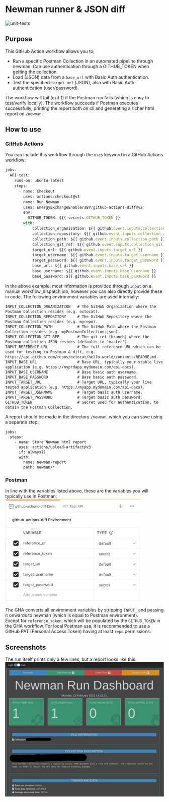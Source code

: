 # Newman runner & JSON diff
![unit-tests](https://github.com/EnergyExchangeEnablersBV/github-actions-diff/actions/workflows/test.yml/badge.svg)
## Purpose
This GitHub Action workflow allows you to;
* Run a specific Postman Collection in an automated pipeline through newman. Can use authentication through a GITHUB_TOKEN when getting the collection.
* Load (JSON) data from a `base_url` with Basic Auth authentication.
* Test the specified `target_url` (JSON), also with Basic Auth authentication (user/password).

The workflow will fail (exit 1) if the Postman run fails (which is easy to test/verify locally).
The workflow succeeds if Postman executes successfully, printing the report both on cli and generating a richer html report on `/newman`.
## How to use
### GitHub Actions
You can include this workflow through the `uses` keyword in a GitHub Actions workflow:

```javascript
jobs:
  API-test:
    runs-on: ubuntu-latest
    steps:
      - name: Checkout
        uses: actions/checkout@v3
      - name: Run Newman
        uses: EnergyExchangeEnablersBV/github-actions-diff@v2
        env:
          GITHUB_TOKEN: ${{ secrets.GITHUB_TOKEN }}
        with:
            collection_organization: ${{ github.event.inputs.collection_organization }}
            collection_repository: ${{ github.event.inputs.collection_repository }}
            collection_path: ${{ github.event.inputs.collection_path }}
            collection_git_ref: ${{ github.event.inputs.collection_git_ref }}
            target_url: ${{ github.event.inputs.target_url }}
            target_username: ${{ github.event.inputs.target_username }}
            target_password: ${{ github.event.inputs.target_password }}
            base_url: ${{ github.event.inputs.base_url }}
            base_username: ${{ github.event.inputs.base_username }}
            base_password: ${{ github.event.inputs.base_password }}
```

In the above example, most information is provided through `input` on a manual workflow_dispatch job, however you can also directly provide these in code.
The following environment variables are used internally:
```shell
INPUT_COLLECTION_ORGANIZATION   # The GitHub Organization where the Postman Collection resides (e.g. octocat).
INPUT_COLLECTION_REPOSITORY     # The GitHub Repository where the Postman Collection resides (e.g. myrepo).
INPUT_COLLECTION_PATH           # The GitHub Path where the Postman Collection resides (e.g. myPostmanCollection.json).
INPUT_COLLECTION_GIT_REF        # The git ref (branch) where the Postman collection JSON resides (defaults to 'master').
INPUT_REFERENCE_URL             # The full reference URL which can be used for testing in Postman & diff, e.g. https://api.github.com/repos/octocat/hello-world/contents/README.md.
INPUT_BASE_URL                  # Base URL, typically your stable live application (e.g. https://myprdapp.mydomain.com/api-docs). 
INPUT_BASE_USERNAME             # Base basic auth username.
INPUT_BASE_PASSWORD             # Base basic auth password.
INPUT_TARGET_URL                # Target URL, typically your live tested application (e.g. https://myapp.mydomain.com/api-docs). 
INPUT_TARGET_USERNAME           # Target basic auth username.
INPUT_TARGET_PASSWORD           # Target basic auth password.
GITHUB_TOKEN                    # Secret used for authentication, to obtain the Postman Collection.
```

A report should be made in the directory `/newman`, which you can save using a separate step:
```
jobs:
  steps:
    - name: Store Newman html report
      uses: actions/upload-artifact@v3
      if: always()
      with:
        name: newman-report
        path: newman/*
```

### Postman
In line with the variables listed above, these are the variables you will typically use in Postman:
![screenshot_postman_env](./img/screen_postman_env.png)

The GHA converts all environment variables by stripping `INPUT_` and passing it onwards to newman (which is equal to Postman environment).  
Except for `reference_token`, which will be populated by the `GITHUB_TOKEN` in the GHA workflow. For local Postman use, it is recommended to use a GitHub PAT (Personal Access Token) having at least `repo` permissions.

## Screenshots
The run itself prints only a few lines, but a report looks like this: ![screenshot_newman_htmlextra_report](./img/screen1.png)
